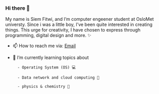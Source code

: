 ### Hi there 👋

<p> My name is Siem Fitwi, and I’m computer engeener student at OsloMet universty. Since i was a little boy, I’ve been quite interested in creating things. This urge for creativity, I have chosen to express through programming, digital design and more. ✨
  
  - 📫 How to reach me via: [Email](siemff2000@gmail.com)
  
  - 🌱 I’m currently learning topics about
  
          - Operating System (OS) 💻
  
          - Data network and cloud computing 🔧
  
          - physics & chemistry 📖

<!--
**siemff/siemff** is a ✨ _special_ ✨ repository because its `README.md` (this file) appears on your GitHub profile.

Here are some ideas to get you started:

- 🔭 I’m currently working on ...
- 🌱 I’m currently learning ...
- 👯 I’m looking to collaborate on ...
- 🤔 I’m looking for help with ...
- 💬 Ask me about ...
- 📫 How to reach me: ...
- 😄 Pronouns: ...
- ⚡ Fun fact: ...
-->
